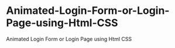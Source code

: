 # Animated-Login-Form-or-Login-Page-using-Html-CSS
Animated Login Form or Login Page using Html CSS
